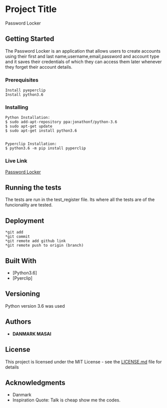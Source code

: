 # Project Title
Password Locker

## Getting Started

The Password Locker is an application that allows users to create accounts using their first and last name,username,email,password and account type and  it saves their credentials of which they can access them later whenever they forget their account details.

### Prerequisites

```
Install pyeperclip
Install python3.6

```

### Installing

```
Python Installation:
$ sudo add-apt-repository ppa:jonathonf/python-3.6
$ sudo apt-get update
$ sudo apt-get install python3.6


Pyperclip Installation:
$ python3.6 -m pip install pyperclip

```
### Live Link
<a href="https://github.com/markdan58/password_Locker">Password Locker<a>

## Running the tests

The tests are run in the test_register file. Its where all the tests are of the funcionality are tested.

## Deployment
```
*git add 
*git commit
*git remote add github link
*git remote push to origin (branch)
```

## Built With

* [Python3.6]
* [Pyerclip]


## Versioning

Python version 3.6 was used

## Authors

* **DANMARK MASAI**

## License

This project is licensed under the MIT License - see the [LICENSE.md](LICENSE.md) file for details

## Acknowledgments

* Danmark
* Inspiration Quote: Talk is cheap show me the codes.

